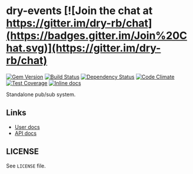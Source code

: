 [gem]: https://rubygems.org/gems/dry-events
[travis]: https://travis-ci.org/dry-rb/dry-events
[gemnasium]: https://gemnasium.com/dry-rb/dry-events
[codeclimate]: https://codeclimate.com/github/dry-rb/dry-events
[coveralls]: https://coveralls.io/r/dry-rb/dry-events
[inchpages]: http://inch-ci.org/github/dry-rb/dry-events

# dry-events [![Join the chat at https://gitter.im/dry-rb/chat](https://badges.gitter.im/Join%20Chat.svg)](https://gitter.im/dry-rb/chat)

[![Gem Version](https://badge.fury.io/rb/dry-events.svg)][gem]
[![Build Status](https://travis-ci.org/dry-rb/dry-events.svg?branch=master)][travis]
[![Dependency Status](https://gemnasium.com/dry-rb/dry-events.svg)][gemnasium]
[![Code Climate](https://codeclimate.com/github/dry-rb/dry-events/badges/gpa.svg)][codeclimate]
[![Test Coverage](https://codeclimate.com/github/dry-rb/dry-events/badges/coverage.svg)][codeclimate]
[![Inline docs](http://inch-ci.org/github/dry-rb/dry-events.svg?branch=master)][inchpages]

Standalone pub/sub system.

## Links

* [User docs](http://dry-rb.org/gems/dry-events)
* [API docs](http://rubydoc.info/gems/dry-events)

## LICENSE

See `LICENSE` file.
